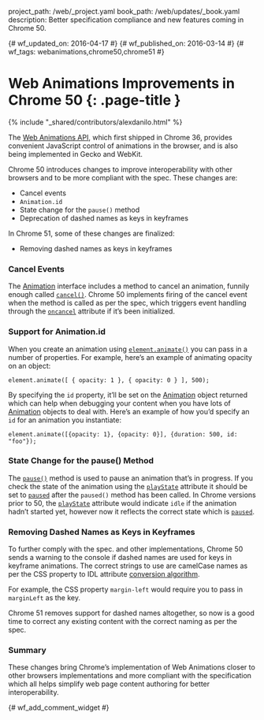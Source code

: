 project_path: /web/_project.yaml
book_path: /web/updates/_book.yaml
description: Better specification compliance and new features coming in Chrome 50.

{# wf_updated_on: 2016-04-17 #}
{# wf_published_on: 2016-03-14 #}
{# wf_tags: webanimations,chrome50,chrome51 #}

# Web Animations Improvements in Chrome 50 {: .page-title }

{% include "_shared/contributors/alexdanilo.html" %}



The [Web Animations API](http://w3c.github.io/web-animations/), which first 
shipped in Chrome 36, provides convenient JavaScript control of
animations in the browser, and is also being implemented in Gecko and WebKit.

Chrome 50 introduces changes to improve interoperability with other browsers
and to be more compliant with the spec. These changes are:

  * Cancel events
  * `Animation.id`
  * State change for the `pause()` method
  * Deprecation of dashed names as keys in keyframes

In Chrome 51, some of these changes are finalized:

  * Removing dashed names as keys in keyframes

### Cancel Events

The [Animation](http://w3c.github.io/web-animations/#the-animation-interface) 
interface includes a method to cancel an animation, funnily enough called 
[`cancel()`](http://w3c.github.io/web-animations/#dom-animation-cancel). 
Chrome 50 implements firing of the cancel event when the method is called as
per the spec, which triggers event handling through the
[`oncancel`](http://w3c.github.io/web-animations/#dom-animation-oncancel) 
attribute if it’s been initialized.

### Support for Animation.id

When you create an animation using 
[`element.animate()`](http://w3c.github.io/web-animations/#dom-animatable-animate) 
you can pass in a number of properties. For example, here’s an example of
animating opacity on an object:



    element.animate([ { opacity: 1 }, { opacity: 0 } ], 500);
    

By specifying the `id` property, it’ll be set on the 
[Animation](http://w3c.github.io/web-animations/#animation) object returned 
which can help when debugging your content when you have lots of 
[Animation](http://w3c.github.io/web-animations/#animation) objects to deal 
with. Here’s an example of how you’d specify an `id` for an animation you instantiate:


    element.animate([{opacity: 1}, {opacity: 0}], {duration: 500, id: "foo"});
    

### State Change for the pause() Method

The [`pause()`](http://w3c.github.io/web-animations/#dom-animation-pause)
method is used to pause an animation that’s in progress. If you check the state
of the animation using the [`playState`](http://w3c.github.io/web-animations/#dom-animation-playstate)
attribute it should be set to [`paused`](http://w3c.github.io/web-animations/#paused-play-state)
after the `paused()` method has been called. In Chrome versions prior to 50, 
the [`playState`](http://w3c.github.io/web-animations/#dom-animation-playstate)
attribute would indicate `idle` if the animation hadn’t started yet, however
now it reflects the correct state which is 
[`paused`](http://w3c.github.io/web-animations/#paused-play-state).

### Removing Dashed Names as Keys in Keyframes

To further comply with the spec. and other implementations, Chrome 50 sends a
warning to the console if dashed names are used for keys in keyframe
animations. The correct strings to use are
camelCase names as per the CSS property to IDL attribute 
[conversion algorithm](https://drafts.csswg.org/cssom/#css-property-to-idl-attribute).

For example, the CSS property `margin-left` would require you to pass in
`marginLeft` as the key.

Chrome 51 removes support for dashed names altogether, so now is a good
time to correct any existing content with the correct naming as per the spec.

### Summary

These changes bring Chrome’s implementation of Web Animations closer to other
browsers implementations and more compliant with the specification which all
helps simplify web page content authoring for better interoperability.


{# wf_add_comment_widget #}
